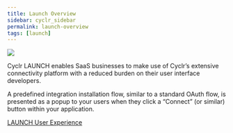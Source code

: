 ```yaml
---
title: Launch Overview
sidebar: cyclr_sidebar
permalink: launch-overview
tags: [launch]
---
```


![](./images/cyclr-launch-integration-setup.gif)

Cyclr LAUNCH enables SaaS businesses to make use of Cyclr’s extensive connectivity platform with a reduced burden on their user interface developers.

A predefined integration installation flow, similar to a standard OAuth flow, is presented as a popup to your users when they click a “Connect” (or similar) button within your application.

[LAUNCH User Experience](./launch-user-experience)
